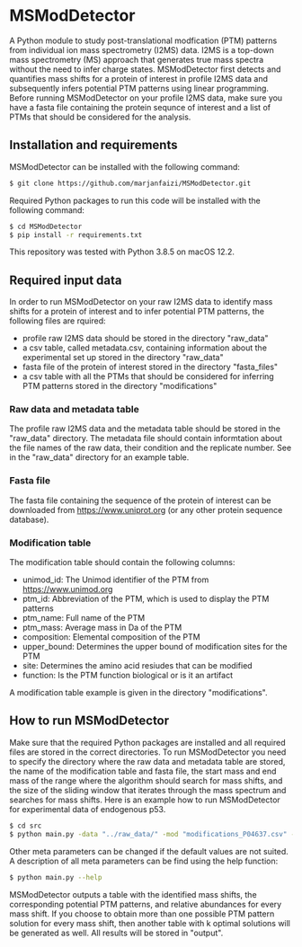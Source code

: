# MSModDetector
A Python module to study post-translational modfication (PTM) patterns from individual ion mass spectrometry (I2MS) data.
I2MS is a top-down mass spectrometry (MS) approach that generates true mass spectra without the need to infer charge states.
MSModDetector first detects and quantifies mass shifts for a protein of interest in profile I2MS data and subsequently infers potential PTM patterns using linear programming. 
Before running MSModDetector on your profile I2MS data, make sure you have a fasta file containing the protein sequnce of interest and a list of PTMs that should be considered for the analysis.

## Installation and requirements
MSModDetector can be installed with the following command:
```bash
$ git clone https://github.com/marjanfaizi/MSModDetector.git
```

Required Python packages to run this code will be installed with the following command:
```bash
$ cd MSModDetector
$ pip install -r requirements.txt
```

This repository was tested with Python 3.8.5 on macOS 12.2.

## Required input data
In order to run MSModDetector on your raw I2MS data to identify mass shifts for a protein of interest and to infer potential PTM patterns, the following files are rquired:
- profile raw I2MS data should be stored in the directory "raw_data"
- a csv table, called metadata.csv, containing information about the experimental set up stored in the directory "raw_data"
- fasta file of the protein of interest stored in the directory "fasta_files"
- a csv table with all the PTMs that should be considered for inferring PTM patterns stored in the directory "modifications"

### Raw data and metadata table
The profile raw I2MS data and the metadata table should be stored in the "raw_data" directory. The metadata file should contain informtation about the file names of the raw data, their condition and the replicate number. See in the "raw_data" directory for an example table.

### Fasta file
The fasta file containing the sequence of the protein of interest can be downloaded from https://www.uniprot.org (or any other protein sequence database).

### Modification table
The modification table should contain the following columns:
- unimod_id: The Unimod identifier of the PTM	from https://www.unimod.org
- ptm_id:	Abbreviation of the PTM, which is used to display the PTM patterns
- ptm_name: Full name of the PTM
- ptm_mass: Average mass in Da of the PTM
- composition: Elemental composition of the PTM
- upper_bound: Determines the upper bound of modification sites for the PTM
- site: Determines the amino acid resiudes that can be modified	
- function: Is the PTM function biological or is it an artifact

A modification table example is given in the directory "modifications". 

## How to run MSModDetector
Make sure that the required Python packages are installed and all required files are stored in the correct directories. To run MSModDetector you need to specify the directory where the raw data and metadata table are stored, the name of the modification table and fasta file, the start mass and end mass of the range where the algorithm should search for mass shifts, and the size of the sliding window that iterates through the mass spectrum and searches for mass shifts. Here is an example how to run MSModDetector for experimental data of endogenous p53.

```bash
$ cd src
$ python main.py -data "../raw_data/" -mod "modifications_P04637.csv" -fasta "P04637.fasta" -start 43750.0 -end 44520.0 -wsize 10
```

Other meta parameters can be changed if the default values are not suited. A description of all meta parameters can be find using the help function:
```bash
$ python main.py --help
```

MSModDetector outputs a table with the identified mass shifts, the corresponding potential PTM patterns, and relative abundances for every mass shift. If you choose to obtain more than one possible PTM pattern solution for every mass shift, then another table with k optimal solutions will be generated as well. All results will be stored in "output". 

